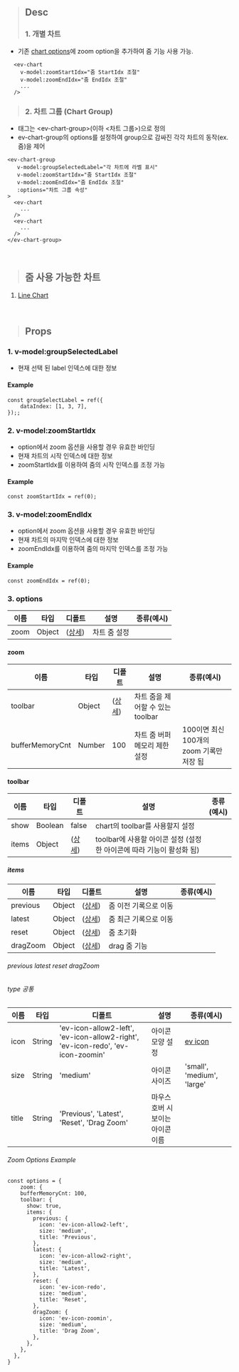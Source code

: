 >## Desc
>### 1. 개별 차트
 - 기존 [chart options](../lineChart#axesx-axesy)에 zoom option을 추가하여 줌 기능 사용 가능.

```
  <ev-chart
    v-model:zoomStartIdx="줌 StartIdx 조절"
    v-model:zoomEndIdx="줌 EndIdx 조절"
    ...
  />
```   
>### 2. 차트 그룹 (Chart Group)
 - 태그는 &lt;ev-chart-group&gt;(이하 <차트 그룹>)으로 정의
 - ev-chart-group의 options를 설정하여 group으로 감싸진 각각 차트의 동작(ex. 줌)을 제어

```
<ev-chart-group
   v-model:groupSelectedLabel="각 차트에 라벨 표시"
   v-model:zoomStartIdx="줌 StartIdx 조절"
   v-model:zoomEndIdx="줌 EndIdx 조절"
   :options="차트 그룹 속성"
>
  <ev-chart
    ...
  />
  <ev-chart
    ...
  />
</ev-chart-group>
```   
<br/>
   
>## 줌 사용 가능한 차트
1. [Line Chart](../lineChart)

<br/>

>## Props
### 1. v-model:groupSelectedLabel
- 현재 선택 된 label 인덱스에 대한 정보 

#### Example
```
const groupSelectLabel = ref({
    dataIndex: [1, 3, 7],
});;
```

### 2. v-model:zoomStartIdx
 - option에서 zoom 옵션을 사용할 경우 유효한 바인딩
 - 현재 차트의 시작 인덱스에 대한 정보
 - zoomStartIdx를 이용하여 줌의 시작 인덱스를 조정 가능

#### Example
```
const zoomStartIdx = ref(0);
```

### 3. v-model:zoomEndIdx
 - option에서 zoom 옵션을 사용할 경우 유효한 바인딩
 - 현재 차트의 마지막 인덱스에 대한 정보
 - zoomEndIdx를 이용하여 줌의 마지막 인덱스를 조정 가능

#### Example
```
const zoomEndIdx = ref(0);
```

### 3. options
| 이름              | 타입 | 디폴트           | 설명      | 종류(예시)                       | 
|-----------------|------------------|---------------|---------|---------------------------------------------------|
| zoom            | Object | ([상세](#zoom)) | 차트 줌 설정 |                              |

#### zoom
| 이름              | 타입 | 디폴트              | 설명                     | 종류(예시)                       | 
|-----------------|------------------|--------------------|------------------------|---------------------------------------------------|
| toolbar         | Object | ([상세](#toolbar)) | 차트 줌을 제어할 수 있는 toolbar |                              |
| bufferMemoryCnt | Number | 100             | 차트 줌 버퍼 메모리 제한 설정      | 100이면 최신 100개의 zoom 기록만 저장 됨 |

#### toolbar
| 이름    | 타입      | 디폴트            | 설명                                         | 종류(예시) |
|-------|---------|----------------|--------------------------------------------|---------------------------------------------------|
| show  | Boolean | false          | chart의 toolbar를 사용할지 설정                    |
| items | Object  | ([상세](#items)) | toolbar에 사용할 아이콘 설정 (설정한 아이콘에 따라 기능이 활성화 됨) |

##### items
| 이름       | 타입     | 디폴트                                     | 설명           | 종류(예시)             |
|----------|--------|-----------------------------------------|--------------|--------------------|
| previous | Object | ([상세](#previous-latest-reset-dragzoom)) | 줌 이전 기록으로 이동 | |
| latest   | Object | ([상세](#previous-latest-reset-dragzoom))                       | 줌 최근 기록으로 이동 |  |
| reset    | Object | ([상세](#previous-latest-reset-dragzoom))                       | 줌 초기화        |  |
| dragZoom | Object | ([상세](#previous-latest-reset-dragzoom))                       | drag 줌 기능    |  |

###### previous latest reset dragZoom
###### type 공통
| 이름         |  타입 | 디폴트           | 설명                  | 종류(예시)                      |
|------------|--------|---------------|---------------------|-----------------------------|
| icon       | String | 'ev-icon-allow2-left', 'ev-icon-allow2-right', 'ev-icon-redo', 'ev-icon-zoomin'| 아이콘 모양 설정           | [ev icon](../icon)                        |
| size       | String | 'medium'      | 아이콘 사이즈             | 'small', 'medium', 'large'  |
| title      | String | 'Previous', 'Latest', 'Reset', 'Drag Zoom'     | 마우스 호버 시 보이는 아이콘 이름 |                             |

###### Zoom Options Example
```
const options = {
    zoom: {
    bufferMemoryCnt: 100,
    toolbar: {
      show: true,
      items: {
        previous: {
          icon: 'ev-icon-allow2-left',
          size: 'medium',
          title: 'Previous',
        },
        latest: {
          icon: 'ev-icon-allow2-right',
          size: 'medium',
          title: 'Latest',
        },
        reset: {
          icon: 'ev-icon-redo',
          size: 'medium',
          title: 'Reset',
        },
        dragZoom: {
          icon: 'ev-icon-zoomin',
          size: 'medium',
          title: 'Drag Zoom',
        },
      },
    },
  },
}
```

